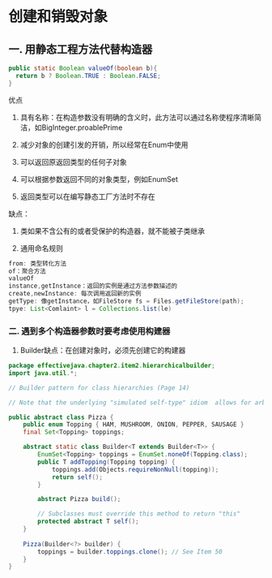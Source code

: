 # 创建和销毁对象
## 一. 用静态工程方法代替构造器
```java
public static Boolean valueOf(boolean b){
  return b ? Boolean.TRUE : Boolean.FALSE;
}
```
优点  

1. 具有名称：在构造参数没有明确的含义时，此方法可以通过名称使程序清晰简洁，如BigInteger.proablePrime

2. 减少对象的创建引发的开销，所以经常在Enum中使用

3. 可以返回原返回类型的任何子对象

4. 可以根据参数返回不同的对象类型，例如EnumSet

5. 返回类型可以在编写静态工厂方法时不存在

缺点：

1. 类如果不含公有的或者受保护的构造器，就不能被子类继承

2. 通用命名规则
```java
from: 类型转化方法
of：聚合方法
valueOf
instance,getInstance：返回的实例是通过方法参数描述的
create,newInstance: 每次调用返回新的实例
getType: 像getInstance，如FileStore fs = Files.getFileStore(path);
tpye: List<Comlaint> l = Collections.list(le)
```

### 二. 遇到多个构造器参数时要考虑使用构建器
1. Builder缺点：在创建对象时，必须先创建它的构建器
```java
package effectivejava.chapter2.item2.hierarchicalbuilder;
import java.util.*;

// Builder pattern for class hierarchies (Page 14)

// Note that the underlying "simulated self-type" idiom  allows for arbitrary fluid hierarchies, not just builders

public abstract class Pizza {
    public enum Topping { HAM, MUSHROOM, ONION, PEPPER, SAUSAGE }
    final Set<Topping> toppings;

    abstract static class Builder<T extends Builder<T>> {
        EnumSet<Topping> toppings = EnumSet.noneOf(Topping.class);
        public T addTopping(Topping topping) {
            toppings.add(Objects.requireNonNull(topping));
            return self();
        }

        abstract Pizza build();

        // Subclasses must override this method to return "this"
        protected abstract T self();
    }
    
    Pizza(Builder<?> builder) {
        toppings = builder.toppings.clone(); // See Item 50
    }
}
```
